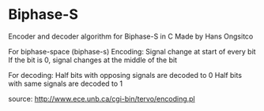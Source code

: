 # Biphase-S
Encoder and decoder algorithm for Biphase-S in C
Made by Hans Ongsitco

For biphase-space (biphase-s) Encoding:
  Signal change at start of every bit
  If the bit is 0, signal changes at the middle of the bit
  
For decoding:
  Half bits with opposing signals are decoded to 0
  Half bits with same signals are decoded to 1

source: http://www.ece.unb.ca/cgi-bin/tervo/encoding.pl
